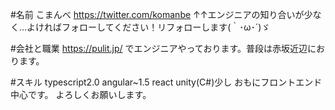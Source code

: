 #名前
こまんべ
https://twitter.com/komanbe
↑↑エンジニアの知り合いが少なく…よければフォローしてください！リフォローします(｀･ω･´)ゞ

#会社と職業
https://pulit.jp/
でエンジニアやっております。普段は赤坂近辺におります。

#スキル
typescript2.0
angular~1.5
react
unity(C#)少し
おもにフロントエンド中心です。
よろしくお願いします。
